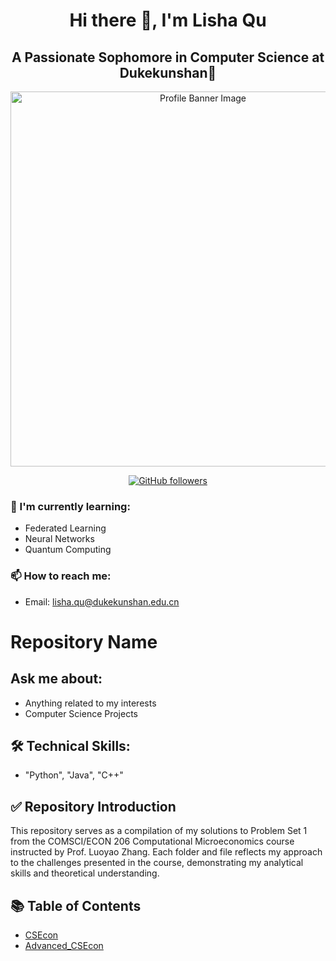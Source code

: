 <!-- Centered introduction -->
<h1 align="center">Hi there 👋, I'm Lisha Qu</h1>
<h2 align="center">A Passionate Sophomore in Computer Science at Dukekunshan🚀</h2>

<p align="center">
  <img src="https://github.com/Rising-Stars-by-Sunshine/Lisha-Qu_24_CS206/blob/main/DALL%C2%B7E%202024-04-08%2018.54.10%20-%20An%20endearing%20portrait%20of%20a%20cat%2C%20eyes%20twinkling%20with%20starlight%2C%20gentle%20grin%2C%20amidst%20a%20surreal%20cosmic%20backdrop.%20Velvet%20fur%2C%20heartwarming%20gaze%2C%20reflectin.webp" alt="Profile Banner Image" width="600">
</p>

<!-- Centered social media or contact links -->
<p align="center">
  <a href="https://github.com/yourusername">
    <img src="https://img.shields.io/github/followers/yourusername?label=Follow&style=social" alt="GitHub followers">
  </a>
</p>

<!-- Markdown for other content -->
### 🌱 I'm currently learning:
- Federated Learning
- Neural Networks
- Quantum Computing

### 📫 How to reach me:
- Email: [lisha.qu@dukekunshan.edu.cn](mailto:lisha.qu@dukekunshan.edu.cn)

# Repository Name

## Ask me about:
* Anything related to my interests
* Computer Science Projects

## 🛠️ Technical Skills:
* "Python", "Java", "C++"

## ✅ Repository Introduction
This repository serves as a compilation of my solutions to Problem Set 1 from the COMSCI/ECON 206 Computational Microeconomics course instructed by Prof. Luoyao Zhang. Each folder and file reflects my approach to the challenges presented in the course, demonstrating my analytical skills and theoretical understanding.

## 📚 Table of Contents
- [CSEcon](#CSEcon)
- [Advanced_CSEcon](#Advanced_CSEcon)




